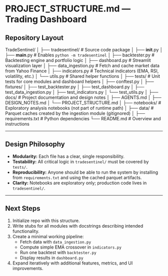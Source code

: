 # PROJECT_STRUCTURE.md — Trading Dashboard

## Repository Layout

TradeSentinel/
│
├── tradesentinel/ # Source code package
│ ├── __init__.py
│ ├── __main__.py # Enables `python -m tradesentinel`
│ ├── backtester.py # Backtesting engine and portfolio logic
│ ├── dashboard.py # Streamlit visualization layer
│ ├── data_ingestion.py # Fetch and cache market data from Yahoo Finance
│ ├── indicators.py # Technical indicators (EMA, RSI, volatility, etc.)
│ └── utils.py # Shared helper functions
│
├── tests/ # Unit tests for core modules and dashboard helpers
│ ├── conftest.py
│ ├── fixtures/
│ ├── test_backtester.py
│ ├── test_dashboard.py
│ ├── test_data_ingestion.py
│ ├── test_indicators.py
│ └── test_utils.py
│
├── docs/ # Project documentation and design notes
│ ├── AGENTS.md
│ ├── DESIGN_NOTES.md
│ └── PROJECT_STRUCTURE.md
│
├── notebooks/ # Exploratory analysis notebooks (not part of runtime path)
│
├── data/ # Parquet caches created by the ingestion module (gitignored)
│
├── requirements.txt # Python dependencies
└── README.md # Overview and instructions

---

## Design Philosophy

- **Modularity:** Each file has a clear, single responsibility.
- **Testability:** All critical logic in `tradesentinel/` must be covered by `tests/`.
- **Reproducibility:** Anyone should be able to run the system by installing from `requirements.txt` and using the cached parquet artifacts.
- **Clarity:** Notebooks are exploratory only; production code lives in `tradesentinel/`.

---

## Next Steps

1. Initialize repo with this structure.
2. Write stubs for all modules with docstrings describing intended functionality.
3. Create a minimal working pipeline:
   - Fetch data with `data_ingestion.py`
   - Compute simple EMA crossover in `indicators.py`
   - Run one backtest with `backtester.py`
   - Display results in `dashboard.py`
4. Expand iteratively with additional features, metrics, and UI improvements.
